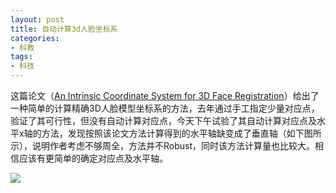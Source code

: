 ```yaml
---
layout: post
title: 自动计算3d人脸坐标系
categories:
- 科教
tags:
- 科技
---
```

  这篇论文（[An Intrinsic Coordinate System for 3D Face Registration](http://kahlan.eps.surrey.ac.uk/pobi/Koppen-ICPR-2012.pdf)）给出了一种简单的计算精确3D人脸模型坐标系的方法，<!--more-->去年通过手工指定少量对应点，验证了其可行性，但没有自动计算对应点，今天下午试验了其自动计算对应点及水平x轴的方法，发现按照该论文方法计算得到的水平轴缺变成了垂直轴（如下图所示），说明作者考虑不够周全，方法并不Robust，同时该方法计算量也比较大。相信应该有更简单的确定对应点及水平轴。
  
  ![](http://blog.hwdong.com/images/z_axis.jpg)

